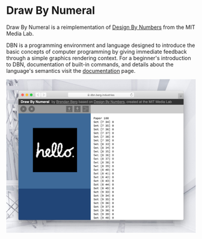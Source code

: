 # Draw By Numeral

Draw By Numeral is a reimplementation of [Design By Numbers][dbn] from the MIT Media Lab.

DBN is a programming environment and language
designed to introduce the basic concepts of computer programming
by giving immediate feedback through a simple graphics rendering context.
For a beginner's introduction to DBN, documentation of built-in commands,
and details about the language's semantics visit the [documentation][docs] page.

![The DBN Environment](https://raw.githubusercontent.com/brendanberg/dbn/master/documentation/hello.jpg)

[dbn]: http://dbn.media.mit.edu/
[docs]: https://github.com/brendanberg/dbn/tree/master/documentation
